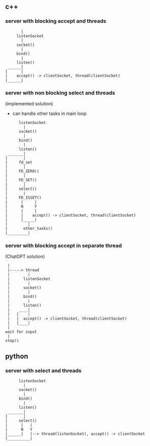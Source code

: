 ## c++
### server with blocking accept and threads
```
       |
     listenSocket
       |
     socket()
       |
     bind()  
       |
     listen()
 ______|
|      |
|    accept() -> clientSocket, thread(clientSocket)
|______|
```
### server with non blocking select and threads
(implemented solution)
- can handle other tasks in main loop
```
      listenSocket
        |
      socket()
        |
      bind()  
        |
      listen()
 _______|
|       |
|     fd_set
|       |
|     FD_ZERO()
|       | 
|     FD_SET()
|       |
|     select()
|       |
|     FD_ISSET()
|      |     |
|      N     Y
|      |     |
|      |    accept() -> clientSocket, thread(clientSocket)
|      |_____|
|         |
|       other_tasks()
|_________|
```
### server with blocking accept in separate thread
(ChatGPT solution)
```
 |
 |-----> thread
 |        |
 |      listenSocket
 |        |
 |      socket()
 |        |
 |      bind()  
 |        |
 |      listen()
 |    ____|
 |   |    |
 |   |  accept() -> clientSocket, thread(clientSocket)
 |   |____|
 |
wait for input
 |
stop()
```
## python
### server with select and threads
```
      listenSocket
        |
      socket()
        |
      bind()  
        |
      listen()
 _______|
|       |
|     select()
|      |   |
|      N   Y
|______|   |--> thread(listenSocket), accept() -> clientSocket
|__________|
```

